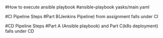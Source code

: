#How to execute ansible playbook
#ansible-playbook yasks/main.yaml


#CI Pipeline Steps
#Part B(Jenkins Pipeline) from assignment falls under CI 

#CD Pipeline Steps
#Part A (Ansible playbook) and Part C(k8s deployment) falls under CD